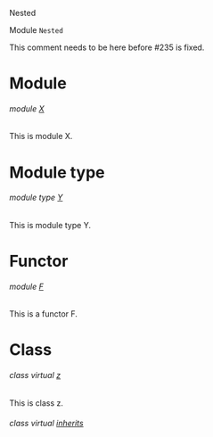 Nested

Module `Nested`

This comment needs to be here before #235 is fixed.

# Module

<a id="module-X"></a>

###### module [X](Nested.X.md)

This is module X.

# Module type

<a id="module-type-Y"></a>

###### module type [Y](Nested.module-type-Y.md)

This is module type Y.

# Functor

<a id="module-F"></a>

###### module [F](Nested.F.md)

This is a functor F.

# Class

<a id="class-z"></a>

###### class virtual  [z](Nested.z.md)

This is class z.

<a id="class-inherits"></a>

###### class virtual  [inherits](Nested.inherits.md)

